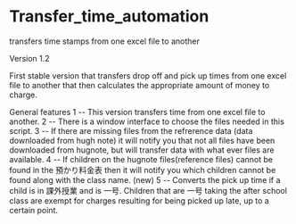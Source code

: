# Transfer_time_automation
 transfers time stamps from one excel file to another


Version 1.2

First stable version that transfers drop off and pick up times from one excel file to another that then calculates
the appropriate amount of money to charge.

General features
1 -- This version transfers time from one excel file to another.
2 -- There is a window interface to choose the files needed in this script.
3 -- If there are missing files from the refrerence data (data downloaded from hugh note) it will notify you that not all
     files have been downloaded from hugnote, but will transfer data with what ever files are available.
4 -- If children on the hugnote files(reference files) cannot be found in the 預かり料金表 then it will notify you which
     children cannot be found along with the class name.
(new)
5 -- Converts the pick up time if a child is in 課外授業 and is 一号.  Children that are 一号 taking the after school class
     are exempt for charges resulting for being picked up late, up to a certain point.
